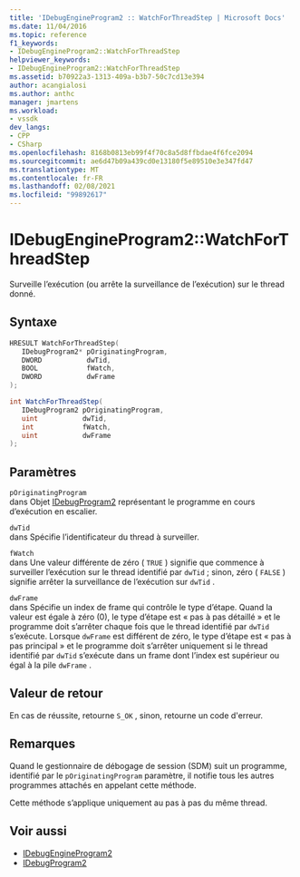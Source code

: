 ```yaml
---
title: 'IDebugEngineProgram2 :: WatchForThreadStep | Microsoft Docs'
ms.date: 11/04/2016
ms.topic: reference
f1_keywords:
- IDebugEngineProgram2::WatchForThreadStep
helpviewer_keywords:
- IDebugEngineProgram2::WatchForThreadStep
ms.assetid: b70922a3-1313-409a-b3b7-50c7cd13e394
author: acangialosi
ms.author: anthc
manager: jmartens
ms.workload:
- vssdk
dev_langs:
- CPP
- CSharp
ms.openlocfilehash: 8168b0813eb99f4f70c8a5d8ffbdae4f6fce2094
ms.sourcegitcommit: ae6d47b09a439cd0e13180f5e89510e3e347fd47
ms.translationtype: MT
ms.contentlocale: fr-FR
ms.lasthandoff: 02/08/2021
ms.locfileid: "99892617"
---
```

# <a name="idebugengineprogram2watchforthreadstep"></a>IDebugEngineProgram2::WatchForThreadStep
Surveille l’exécution (ou arrête la surveillance de l’exécution) sur le thread donné.

## <a name="syntax"></a>Syntaxe

```cpp
HRESULT WatchForThreadStep( 
   IDebugProgram2* pOriginatingProgram,
   DWORD           dwTid,
   BOOL            fWatch,
   DWORD           dwFrame
);
```

```csharp
int WatchForThreadStep( 
   IDebugProgram2 pOriginatingProgram,
   uint           dwTid,
   int            fWatch,
   uint           dwFrame
);
```

## <a name="parameters"></a>Paramètres
`pOriginatingProgram`\
dans Objet [IDebugProgram2](../../../extensibility/debugger/reference/idebugprogram2.md) représentant le programme en cours d’exécution en escalier.

`dwTid`\
dans Spécifie l’identificateur du thread à surveiller.

`fWatch`\
dans Une valeur différente de zéro ( `TRUE` ) signifie que commence à surveiller l’exécution sur le thread identifié par `dwTid` ; sinon, zéro ( `FALSE` ) signifie arrêter la surveillance de l’exécution sur `dwTid` .

`dwFrame`\
dans Spécifie un index de frame qui contrôle le type d’étape. Quand la valeur est égale à zéro (0), le type d’étape est « pas à pas détaillé » et le programme doit s’arrêter chaque fois que le thread identifié par `dwTid` s’exécute. Lorsque `dwFrame` est différent de zéro, le type d’étape est « pas à pas principal » et le programme doit s’arrêter uniquement si le thread identifié par `dwTid` s’exécute dans un frame dont l’index est supérieur ou égal à la pile `dwFrame` .

## <a name="return-value"></a>Valeur de retour
 En cas de réussite, retourne `S_OK` , sinon, retourne un code d'erreur.

## <a name="remarks"></a>Remarques
 Quand le gestionnaire de débogage de session (SDM) suit un programme, identifié par le `pOriginatingProgram` paramètre, il notifie tous les autres programmes attachés en appelant cette méthode.

 Cette méthode s’applique uniquement au pas à pas du même thread.

## <a name="see-also"></a>Voir aussi
- [IDebugEngineProgram2](../../../extensibility/debugger/reference/idebugengineprogram2.md)
- [IDebugProgram2](../../../extensibility/debugger/reference/idebugprogram2.md)
